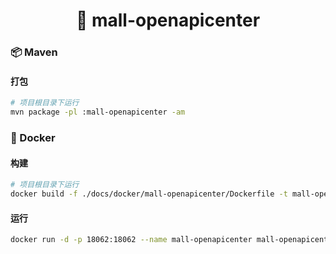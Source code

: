 <h1 align="center">🏪 mall-openapicenter</h1>

### 📦 Maven

#### 打包

```bash
# 项目根目录下运行
mvn package -pl :mall-openapicenter -am
```

### 🐳 Docker

#### 构建

```bash
# 项目根目录下运行
docker build -f ./docs/docker/mall-openapicenter/Dockerfile -t mall-openapicenter:latest .
```

#### 运行

```bash
docker run -d -p 18062:18062 --name mall-openapicenter mall-openapicenter:latest
```
